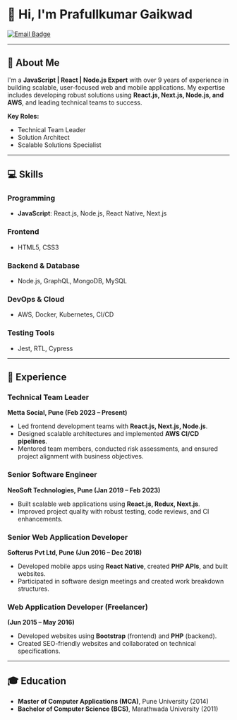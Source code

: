 
# 👋 Hi, I'm Prafullkumar Gaikwad  

[![Email Badge](https://img.shields.io/badge/Email-prafullg90@gmail.com-blue)](mailto:prafullg90@gmail.com)  

---

## 🚀 About Me  

I'm a **JavaScript | React | Node.js Expert** with over 9 years of experience in building scalable, user-focused web and mobile applications. My expertise includes developing robust solutions using **React.js, Next.js, Node.js, and AWS**, and leading technical teams to success.  

**Key Roles:**  
- Technical Team Leader  
- Solution Architect  
- Scalable Solutions Specialist  

---

## 💻 Skills  

### Programming  
- **JavaScript**: React.js, Node.js, React Native, Next.js  

### Frontend  
- HTML5, CSS3  

### Backend & Database  
- Node.js, GraphQL, MongoDB, MySQL  

### DevOps & Cloud  
- AWS, Docker, Kubernetes, CI/CD  

### Testing Tools  
- Jest, RTL, Cypress  

---

## 🌟 Experience  

### Technical Team Leader  
**Metta Social, Pune (Feb 2023 – Present)**  
- Led frontend development teams with **React.js, Next.js, Node.js**.  
- Designed scalable architectures and implemented **AWS CI/CD pipelines**.  
- Mentored team members, conducted risk assessments, and ensured project alignment with business objectives.  

### Senior Software Engineer  
**NeoSoft Technologies, Pune (Jan 2019 – Feb 2023)**  
- Built scalable web applications using **React.js, Redux, Next.js**.  
- Improved project quality with robust testing, code reviews, and CI enhancements.  

### Senior Web Application Developer  
**Softerus Pvt Ltd, Pune (Jun 2016 – Dec 2018)**  
- Developed mobile apps using **React Native**, created **PHP APIs**, and built websites.  
- Participated in software design meetings and created work breakdown structures.  

### Web Application Developer (Freelancer)  
**(Jun 2015 – May 2016)**  
- Developed websites using **Bootstrap** (frontend) and **PHP** (backend).  
- Created SEO-friendly websites and collaborated on technical specifications.  

---

## 🎓 Education  

- **Master of Computer Applications (MCA)**, Pune University (2014)  
- **Bachelor of Computer Science (BCS)**, Marathwada University (2011)
